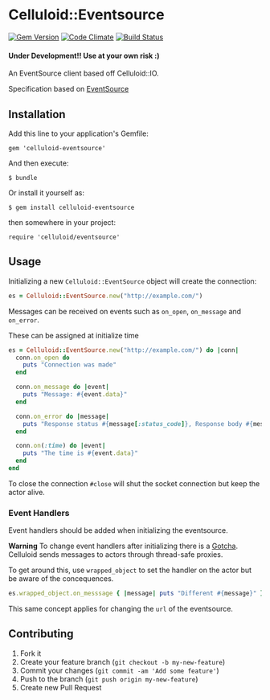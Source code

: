 # Celluloid::Eventsource

[![Gem Version](https://badge.fury.io/rb/celluloid-eventsource.png)](http://badge.fury.io/rb/celluloid-eventsource)
[![Code Climate](https://codeclimate.com/github/Tonkpils/celluloid-eventsource.png)](https://codeclimate.com/github/Tonkpils/celluloid-eventsource)
[![Build Status](https://travis-ci.org/Tonkpils/celluloid-eventsource.svg?branch=master)](https://travis-ci.org/Tonkpils/celluloid-eventsource)

#### Under Development!! Use at your own risk :)

An EventSource client based off Celluloid::IO.

Specification based on [EventSource](http://www.w3.org/TR/2012/CR-eventsource-20121211/)

## Installation

Add this line to your application's Gemfile:

    gem 'celluloid-eventsource'

And then execute:

    $ bundle

Or install it yourself as:

    $ gem install celluloid-eventsource

then somewhere in your project:

    require 'celluloid/eventsource'

## Usage

Initializing a new `Celluloid::EventSource` object will create the connection:

```ruby
es = Celluloid::EventSource.new("http://example.com/")
```

Messages can be received on events such as `on_open`, `on_message` and `on_error`.

These can be assigned at initialize time

```ruby
es = Celluloid::EventSource.new("http://example.com/") do |conn|
  conn.on_open do
    puts "Connection was made"
  end

  conn.on_message do |event|
    puts "Message: #{event.data}"
  end

  conn.on_error do |message|
    puts "Response status #{message[:status_code]}, Response body #{message[:body]}"
  end

  conn.on(:time) do |event|
    puts "The time is #{event.data}"
  end
end
```

To close the connection `#close` will shut the socket connection but keep the actor alive.

### Event Handlers

Event handlers should be added when initializing the eventsource.

**Warning**
To change event handlers after initializing there is a [Gotcha](https://github.com/celluloid/celluloid/wiki/Gotchas).
Celluloid sends messages to actors through thread-safe proxies.

To get around this, use `wrapped_object` to set the handler on the actor but be aware of the concequences.

```ruby
es.wrapped_object.on_messsage { |message| puts "Different #{message}" }
```

This same concept applies for changing the `url` of the eventsource.

## Contributing

1. Fork it
2. Create your feature branch (`git checkout -b my-new-feature`)
3. Commit your changes (`git commit -am 'Add some feature'`)
4. Push to the branch (`git push origin my-new-feature`)
5. Create new Pull Request

